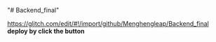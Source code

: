"# Backend_final" 

https://glitch.com/edit/#!/import/github/Menghengleap/Backend_final
**deploy by click the button**